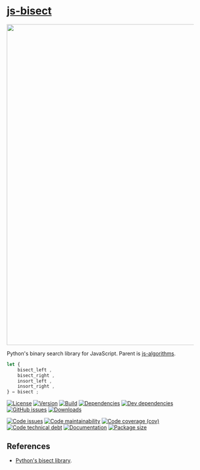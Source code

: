 [js-bisect](http://aureooms.github.io/js-bisect)
==

<img src="https://idea-instructions.com/binary-search.png" width="864"/>

Python's binary search library for JavaScript. Parent is
[js-algorithms](https://github.com/aureooms/js-algorithms).


```js
let {
	bisect_left ,
	bisect_right ,
	insort_left ,
	insort_right ,
} = bisect ;
```

[![License](https://img.shields.io/github/license/aureooms/js-bisect.svg)](https://raw.githubusercontent.com/aureooms/js-bisect/master/LICENSE)
[![Version](https://img.shields.io/npm/v/@aureooms/js-bisect.svg)](https://www.npmjs.org/package/@aureooms/js-bisect)
[![Build](https://img.shields.io/travis/aureooms/js-bisect/master.svg)](https://travis-ci.org/aureooms/js-bisect/branches)
[![Dependencies](https://img.shields.io/david/aureooms/js-bisect.svg)](https://david-dm.org/aureooms/js-bisect)
[![Dev dependencies](https://img.shields.io/david/dev/aureooms/js-bisect.svg)](https://david-dm.org/aureooms/js-bisect?type=dev)
[![GitHub issues](https://img.shields.io/github/issues/aureooms/js-bisect.svg)](https://github.com/aureooms/js-bisect/issues)
[![Downloads](https://img.shields.io/npm/dm/@aureooms/js-bisect.svg)](https://www.npmjs.org/package/@aureooms/js-bisect)

[![Code issues](https://img.shields.io/codeclimate/issues/aureooms/js-bisect.svg)](https://codeclimate.com/github/aureooms/js-bisect/issues)
[![Code maintainability](https://img.shields.io/codeclimate/maintainability/aureooms/js-bisect.svg)](https://codeclimate.com/github/aureooms/js-bisect/trends/churn)
[![Code coverage (cov)](https://img.shields.io/codecov/c/gh/aureooms/js-bisect/master.svg)](https://codecov.io/gh/aureooms/js-bisect)
[![Code technical debt](https://img.shields.io/codeclimate/tech-debt/aureooms/js-bisect.svg)](https://codeclimate.com/github/aureooms/js-bisect/trends/technical_debt)
[![Documentation](http://aureooms.github.io/js-bisect//badge.svg)](http://aureooms.github.io/js-bisect//source.html)
[![Package size](https://img.shields.io/bundlephobia/minzip/@aureooms/js-bisect)](https://bundlephobia.com/result?p=@aureooms/js-bisect)

## References

  - [Python's bisect library](https://docs.python.org/3.6/library/bisect.html).
